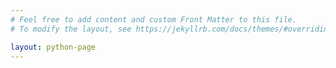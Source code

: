 ```yaml
---
# Feel free to add content and custom Front Matter to this file.
# To modify the layout, see https://jekyllrb.com/docs/themes/#overriding-theme-defaults

layout: python-page
---
```

